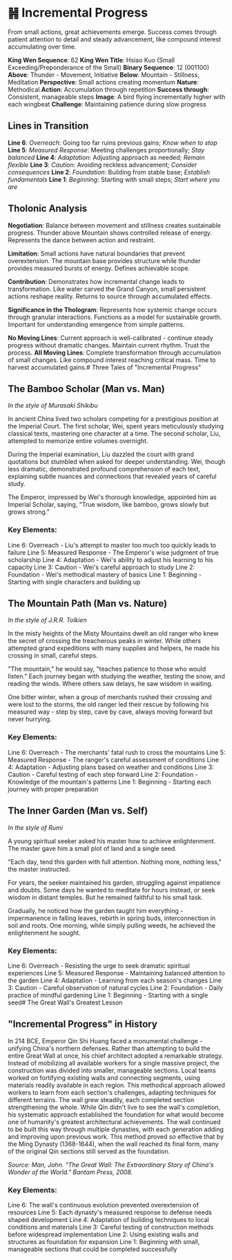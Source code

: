 # ䷽ Incremental Progress

From small actions, great achievements emerge. Success comes through patient attention to detail and steady advancement, like compound interest accumulating over time.

**King Wen Sequence**: 62
**King Wen Title**: Hsiao Kuo (Small Exceeding/Preponderance of the Small)
**Binary Sequence**: 12 (001100)
**Above**: Thunder - Movement, Initiative
**Below**: Mountain - Stillness, Meditation
**Perspective**: Small actions creating momentum
**Nature**: Methodical
**Action**: Accumulation through repetition
**Success through**: Consistent, manageable steps
**Image**: A bird flying incrementally higher with each wingbeat
**Challenge**: Maintaining patience during slow progress

## Lines in Transition  
**Line 6**: *Overreach*: Going too far ruins previous gains; *Know when to stop*
**Line 5**: *Measured Response*: Meeting challenges proportionally; *Stay balanced*
**Line 4**: *Adaptation*: Adjusting approach as needed; *Remain flexible*
**Line 3**: *Caution*: Avoiding reckless advancement; *Consider consequences*
**Line 2**: *Foundation*: Building from stable base; *Establish fundamentals*
**Line 1**: *Beginning*: Starting with small steps; *Start where you are*

## Tholonic Analysis
**Negotiation**: Balance between movement and stillness creates sustainable progress. Thunder above Mountain shows controlled release of energy. Represents the dance between action and restraint.

**Limitation**: Small actions have natural boundaries that prevent overextension. The mountain base provides structure while thunder provides measured bursts of energy. Defines achievable scope.

**Contribution**: Demonstrates how incremental change leads to transformation. Like water carved the Grand Canyon, small persistent actions reshape reality. Returns to source through accumulated effects.

**Significance in the Thologram**: Represents how systemic change occurs through granular interactions. Functions as a model for sustainable growth. Important for understanding emergence from simple patterns.

**No Moving Lines**: Current approach is well-calibrated - continue steady progress without dramatic changes. Maintain current rhythm. Trust the process.
**All Moving Lines**: Complete transformation through accumulation of small changes. Like compound interest reaching critical mass. Time to harvest accumulated gains.# Three Tales of "Incremental Progress"

## The Bamboo Scholar (Man vs. Man)
*In the style of Murasaki Shikibu*

In ancient China lived two scholars competing for a prestigious position at the Imperial Court. The first scholar, Wei, spent years meticulously studying classical texts, mastering one character at a time. The second scholar, Liu, attempted to memorize entire volumes overnight.

During the Imperial examination, Liu dazzled the court with grand quotations but stumbled when asked for deeper understanding. Wei, though less dramatic, demonstrated profound comprehension of each text, explaining subtle nuances and connections that revealed years of careful study.

The Emperor, impressed by Wei's thorough knowledge, appointed him as Imperial Scholar, saying, "True wisdom, like bamboo, grows slowly but grows strong."

### Key Elements:
Line 6: Overreach - Liu's attempt to master too much too quickly leads to failure
Line 5: Measured Response - The Emperor's wise judgment of true scholarship
Line 4: Adaptation - Wei's ability to adjust his learning to his capacity
Line 3: Caution - Wei's careful approach to study
Line 2: Foundation - Wei's methodical mastery of basics
Line 1: Beginning - Starting with single characters and building up

## The Mountain Path (Man vs. Nature)
*In the style of J.R.R. Tolkien*

In the misty heights of the Misty Mountains dwelt an old ranger who knew the secret of crossing the treacherous peaks in winter. While others attempted grand expeditions with many supplies and helpers, he made his crossing in small, careful steps.

"The mountain," he would say, "teaches patience to those who would listen." Each journey began with studying the weather, testing the snow, and reading the winds. Where others saw delays, he saw wisdom in waiting.

One bitter winter, when a group of merchants rushed their crossing and were lost to the storms, the old ranger led their rescue by following his measured way - step by step, cave by cave, always moving forward but never hurrying.

### Key Elements:
Line 6: Overreach - The merchants' fatal rush to cross the mountains
Line 5: Measured Response - The ranger's careful assessment of conditions
Line 4: Adaptation - Adjusting plans based on weather and conditions
Line 3: Caution - Careful testing of each step forward
Line 2: Foundation - Knowledge of the mountain's patterns
Line 1: Beginning - Starting each journey with proper preparation

## The Inner Garden (Man vs. Self)
*In the style of Rumi*

A young spiritual seeker asked his master how to achieve enlightenment. The master gave him a small plot of land and a single seed.

"Each day, tend this garden with full attention. Nothing more, nothing less," the master instructed.

For years, the seeker maintained his garden, struggling against impatience and doubts. Some days he wanted to meditate for hours instead, or seek wisdom in distant temples. But he remained faithful to his small task.

Gradually, he noticed how the garden taught him everything - impermanence in falling leaves, rebirth in spring buds, interconnection in soil and roots. One morning, while simply pulling weeds, he achieved the enlightenment he sought.

### Key Elements:
Line 6: Overreach - Resisting the urge to seek dramatic spiritual experiences
Line 5: Measured Response - Maintaining balanced attention to the garden
Line 4: Adaptation - Learning from each season's changes
Line 3: Caution - Careful observation of natural cycles
Line 2: Foundation - Daily practice of mindful gardening
Line 1: Beginning - Starting with a single seed# The Great Wall's Greatest Lesson

## "Incremental Progress" in History

In 214 BCE, Emperor Qin Shi Huang faced a monumental challenge - unifying China's northern defenses. Rather than attempting to build the entire Great Wall at once, his chief architect adopted a remarkable strategy. Instead of mobilizing all available workers for a single massive project, the construction was divided into smaller, manageable sections. Local teams worked on fortifying existing walls and connecting segments, using materials readily available in each region. This methodical approach allowed workers to learn from each section's challenges, adapting techniques for different terrains. The wall grew steadily, each completed section strengthening the whole. While Qin didn't live to see the wall's completion, his systematic approach established the foundation for what would become one of humanity's greatest architectural achievements. The wall continued to be built this way through multiple dynasties, with each generation adding and improving upon previous work. This method proved so effective that by the Ming Dynasty (1368-1644), when the wall reached its final form, many of the original Qin sections still served as the foundation.

*Source: Man, John. "The Great Wall: The Extraordinary Story of China's Wonder of the World." Bantam Press, 2008.*

### Key Elements:
Line 6: The wall's continuous evolution prevented overextension of resources
Line 5: Each dynasty's measured response to defense needs shaped development
Line 4: Adaptation of building techniques to local conditions and materials
Line 3: Careful testing of construction methods before widespread implementation
Line 2: Using existing walls and structures as foundation for expansion
Line 1: Beginning with small, manageable sections that could be completed successfully